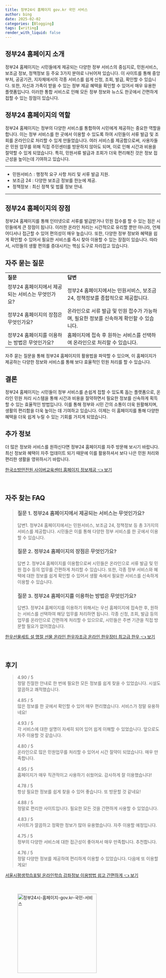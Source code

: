 ```yaml
---
title: 정부24시 홈페이지 gov.kr 국민 서비스
author: bing
date: 2025-02-02
categories: [Blogging]
tags: [writing]
render_with_liquid: false
---
```



<h2 id='정부24_홈페이지_소개'>정부24 홈페이지 소개</h2>

<p>정부24 홈페이지는 시민들에게 제공되는 다양한 정부 서비스의 중심지로, 민원서비스, 보조금 정보, 정책정보 등 주요 3가지 분야로 나뉘어져 있습니다. 이 사이트를 통해 중앙부처, 공공기관, 지자체에서의 각종 서비스를 쉽게 신청, 조회, 발급, 확인할 수 있습니다. 또한, 자신과 가족이 받을 수 있는 정부 제공 혜택을 확인할 수 있어서 매우 유용한 플랫폼입니다. 이러한 통합 서비스로 인해 모든 정부 정보와 뉴스도 한곳에서 간편하게 접할 수 있는 장점이 있습니다.</p>

<h2 id='정부24_홈페이지의_역할'>정부24 홈페이지의 역할</h2>

<p>정부24 홈페이지는 정부의 다양한 서비스를 통합하여 시민에게 제공하는 중요한 역할을 합니다. 이는 정부 서비스를 한 곳에서 이용할 수 있도록 하여 시민들이 서류 발급 및 조회를 온라인으로 처리할 수 있게 만들었습니다. 여러 서비스를 제공함으로써, 사용자들은 민원 업무를 위해 직접 주민센터를 방문하지 않아도 되며, 이로 인해 시간과 비용을 절약할 수 있게 되었습니다. 특히, 민원서류 발급과 조회가 더욱 편리해진 것은 정보 접근성을 높이는데 기여하고 있습니다.</p>

<hr />

<ul>
    <li>민원서비스 : 행정적 요구 사항 처리 및 서류 발급 지원.</li>
    <li>보조금 24 : 다양한 보조금 정보를 한눈에 제공.</li>
    <li>정책정보 : 최신 정책 및 법률 정보 안내.</li>
</ul>

<hr />

<h2 id='정부24_홈페이지의_장점'>정부24 홈페이지의 장점</h2>

<p>정부24 홈페이지를 통해 인터넷으로 서류를 발급받거나 민원 접수를 할 수 있는 점은 시민들에게 큰 장점이 됩니다. 이러한 온라인 처리는 시간적으로 유리할 뿐만 아니라, 언제 어디서나 접근할 수 있어 편의성이 매우 높습니다. 또한, 다양한 정부 정보와 혜택을 쉽게 확인할 수 있어서 필요한 서비스를 즉시 찾아 이용할 수 있는 장점이 있습니다. 따라서, 시민들의 생활 편의를 증대시키는 핵심 도구로 자리잡고 있습니다.</p>

<h2 id='자주_묻는_질문'>자주 묻는 질문</h2>

<table>
    <tr>
        <td><b>질문</b></td>
        <td><b>답변</b></td>
    </tr>
    <tr>
        <td>정부24 홈페이지에서 제공되는 서비스는 무엇인가요?</td>
        <td>정부24 홈페이지에서는 민원서비스, 보조금 24, 정책정보를 종합적으로 제공합니다.</td>
    </tr>
    <tr>
        <td>정부24 홈페이지의 장점은 무엇인가요?</td>
        <td>온라인으로 서류 발급 및 민원 접수가 가능하며, 필요한 정보를 신속하게 확인할 수 있습니다.</td>
    </tr>
    <tr>
        <td>정부24 홈페이지를 이용하는 방법은 무엇인가요?</td>
        <td>홈페이지에 접속 후 원하는 서비스를 선택하여 온라인으로 처리할 수 있습니다.</td>
    </tr>
</table>

<p>자주 묻는 질문을 통해 정부24 홈페이지의 활용법을 파악할 수 있으며, 이 홈페이지가 제공하는 다양한 정보와 서비스를 통해 보다 효율적인 민원 처리를 할 수 있습니다.</p>

<h2 id='결론'>결론</h2>

<p>정부24 홈페이지는 시민들이 정부 서비스를 손쉽게 접할 수 있도록 돕는 플랫폼으로, 온라인 민원 처리 시스템을 통해 시간과 비용을 절약하면서 필요한 정보를 신속하게 획득할 수 있는 효율적인 방법입니다. 이를 통해 정부와 시민 간의 소통이 더욱 원활해지며, 생활의 편리함을 더욱 높이는 데 기여하고 있습니다. 이제는 이 홈페이지를 통해 다양한 혜택을 더욱 쉽게 누릴 수 있는 기회를 가지게 되었습니다.</p>

<h2 id='추가_정보'>추가 정보</h2>

<p>더 많은 정보와 서비스를 원하신다면 정부24 홈페이지를 자주 방문해 보시기 바랍니다. 최신 정보와 혜택이 자주 업데이트 되기 때문에 이를 활용하셔서 보다 나은 민원 처리와 편리한 생활을 영위하시기 바랍니다.</p>


<p><a class="click-button" title="한국소방안전원 사이버교육센터 홈페이지 정보제공" href="https://greenforu.github.io/posts/%ED%95%9C%EA%B5%AD%EC%86%8C%EB%B0%A9%EC%95%88%EC%A0%84%EC%9B%90-%EC%82%AC%EC%9D%B4%EB%B2%84%EA%B5%90%EC%9C%A1%EC%84%BC%ED%84%B0-%ED%99%88%ED%8E%98%EC%9D%B4%EC%A7%80-%EC%A0%95%EB%B3%B4%EC%A0%9C%EA%B3%B5/" rel="dofollow">한국소방안전원 사이버교육센터 홈페이지 정보제공 👈 보기</a></p><br>
<h2 id='자주_찾는_FAQ'>자주 찾는 FAQ</h2>
<div itemscope="" itemtype="https://schema.org/FAQPage"> 
<blockquote> 
<div itemscope="" itemprop="mainEntity" itemtype="https://schema.org/Question"> 
<h3 itemprop="name">질문 1. 정부24 홈페이지에서 제공되는 서비스는 무엇인가요?</h3> 
<div itemscope="" itemprop="acceptedAnswer" itemtype="https://schema.org/Answer"> 
<span itemprop="text"> 
<p>답변1. 정부24 홈페이지에서는 민원서비스, 보조금 24, 정책정보 등 총 3가지의 서비스를 제공합니다. 시민들은 이를 통해 다양한 정부 서비스를 한 곳에서 이용할 수 있습니다.</p> 
</span> 
</div> 
</div> 
<div itemscope="" itemprop="mainEntity" itemtype="https://schema.org/Question"> 
<h3 itemprop="name">질문 2. 정부24 홈페이지의 장점은 무엇인가요?</h3> 
<div itemscope="" itemprop="acceptedAnswer" itemtype="https://schema.org/Answer"> 
<span itemprop="text"> 
<p>답변 2. 정부24 홈페이지를 이용함으로써 시민들은 온라인으로 서류 발급 및 민원 접수 등의 업무를 간편하게 처리할 수 있습니다. 또한, 각종 정부 서비스와 혜택에 대한 정보를 쉽게 확인할 수 있어서 생활 속에서 필요한 서비스를 신속하게 이용할 수 있습니다.</p> 
</span> 
</div> 
</div> 
<div itemscope="" itemprop="mainEntity" itemtype="https://schema.org/Question"> 
<h3 itemprop="name">질문 3. 정부24 홈페이지를 이용하는 방법은 무엇인가요?</h3> 
<div itemscope="" itemprop="acceptedAnswer" itemtype="https://schema.org/Answer"> 
<span itemprop="text"> 
<p>답변3. 정부24 홈페이지를 이용하기 위해서는 우선 홈페이지에 접속한 후, 원하는 서비스를 선택하여 해당 업무를 처리하면 됩니다. 각종 신청, 조회, 발급 등의 업무를 온라인으로 간편하게 처리할 수 있으므로, 시민들은 주변 기관을 직접 방문할 필요가 없어졌습니다.</p> 
</span> 
</div> 
</div> 
</blockquote> 
</div>
<p><a class="click-button" title="한우선물세트 설 명절 선물 온라인 한우자조금 온라인 한우장터 최고급 한우" href="https://greenforu.github.io/posts/%ED%95%9C%EC%9A%B0%EC%84%A0%EB%AC%BC%EC%84%B8%ED%8A%B8-%EC%84%A4-%EB%AA%85%EC%A0%88-%EC%84%A0%EB%AC%BC-%EC%98%A8%EB%9D%BC%EC%9D%B8-%ED%95%9C%EC%9A%B0%EC%9E%90%EC%A1%B0%EA%B8%88-%EC%98%A8%EB%9D%BC%EC%9D%B8-%ED%95%9C%EC%9A%B0%EC%9E%A5%ED%84%B0-%EC%B5%9C%EA%B3%A0%EA%B8%89-%ED%95%9C%EC%9A%B0/" rel="dofollow">한우선물세트 설 명절 선물 온라인 한우자조금 온라인 한우장터 최고급 한우 👈 보기</a></p><br>
<h2 id='후기'>후기</h2>
<div itemscope itemtype="https://schema.org/Product">
  <blockquote>
  <div itemprop="review" itemscope itemtype="https://schema.org/Review">
      <div itemprop="reviewRating" itemscope itemtype="https://schema.org/Rating"> <span itemprop="ratingValue">4.90</span> / <span itemprop="bestRating">5</span> </div>
      <span itemprop="reviewBody">정말 친절한 안내로 한 번에 필요한 모든 정보를 쉽게 찾을 수 있었습니다. 시설도 깔끔하고 쾌적했습니다.</span>
  </div>
  <br>
  <div itemprop="review" itemscope itemtype="https://schema.org/Review">
      <div itemprop="reviewRating" itemscope itemtype="https://schema.org/Rating"> <span itemprop="ratingValue">4.85</span> / <span itemprop="bestRating">5</span> </div>
      <span itemprop="reviewBody">많은 정보를 한 곳에서 확인할 수 있어 매우 편리했습니다. 서비스가 정말 유용하네요!</span>
  </div>
  <br>
  <div itemprop="review" itemscope itemtype="https://schema.org/Review">
      <div itemprop="reviewRating" itemscope itemtype="https://schema.org/Rating"> <span itemprop="ratingValue">4.93</span> / <span itemprop="bestRating">5</span> </div>
      <span itemprop="reviewBody">각 서비스에 대한 설명이 자세히 되어 있어 쉽게 이해할 수 있었습니다. 앞으로도 자주 이용할 것 같습니다.</span>
  </div>
  <br>
  <div itemprop="review" itemscope itemtype="https://schema.org/Review">
      <div itemprop="reviewRating" itemscope itemtype="https://schema.org/Rating"> <span itemprop="ratingValue">4.80</span> / <span itemprop="bestRating">5</span> </div>
      <span itemprop="reviewBody">온라인으로 많은 민원업무를 처리할 수 있어서 시간 절약이 되었습니다. 매우 만족합니다.</span>
  </div>
  <br>
  <div itemprop="review" itemscope itemtype="https://schema.org/Review">
      <div itemprop="reviewRating" itemscope itemtype="https://schema.org/Rating"> <span itemprop="ratingValue">4.95</span> / <span itemprop="bestRating">5</span> </div>
      <span itemprop="reviewBody">홈페이지가 매우 직관적이고 사용하기 쉬웠어요. 감사하게 잘 이용했습니다!</span>
  </div>
  <br>
  <div itemprop="review" itemscope itemtype="https://schema.org/Review">
      <div itemprop="reviewRating" itemscope itemtype="https://schema.org/Rating"> <span itemprop="ratingValue">4.78</span> / <span itemprop="bestRating">5</span> </div>
      <span itemprop="reviewBody">항상 필요한 정보를 쉽게 찾을 수 있어 좋습니다. 또 방문할 것 같네요!</span>
  </div>
  <br>
  <div itemprop="review" itemscope itemtype="https://schema.org/Review">
      <div itemprop="reviewRating" itemscope itemtype="https://schema.org/Rating"> <span itemprop="ratingValue">4.88</span> / <span itemprop="bestRating">5</span> </div>
      <span itemprop="reviewBody">정말로 편리한 사이트입니다. 필요한 모든 것을 간편하게 사용할 수 있었습니다.</span>
  </div>
  <br>
  <div itemprop="review" itemscope itemtype="https://schema.org/Review">
      <div itemprop="reviewRating" itemscope itemtype="https://schema.org/Rating"> <span itemprop="ratingValue">4.83</span> / <span itemprop="bestRating">5</span> </div>
      <span itemprop="reviewBody">사이트가 깔끔하고 정확한 정보가 많아 유용했습니다. 자주 이용할 예정입니다.</span>
  </div>
  <br>
  <div itemprop="review" itemscope itemtype="https://schema.org/Review">
      <div itemprop="reviewRating" itemscope itemtype="https://schema.org/Rating"> <span itemprop="ratingValue">4.75</span> / <span itemprop="bestRating">5</span> </div>
      <span itemprop="reviewBody">정부의 다양한 서비스에 대한 접근성이 좋아져서 매우 만족합니다. 추천합니다.</span>
  </div>
  <br>
  <div itemprop="review" itemscope itemtype="https://schema.org/Review">
      <div itemprop="reviewRating" itemscope itemtype="https://schema.org/Rating"> <span itemprop="ratingValue">4.76</span> / <span itemprop="bestRating">5</span> </div>
      <span itemprop="reviewBody">정말 다양한 정보를 제공하여 편리하게 이용할 수 있었습니다. 다음에 또 이용할게요!</span>
  </div>
  </blockquote>
</div>
<p><a class="click-button" title="서울시평생학습포털 온라인학습 강좌정보 이용방법 쉽고 간편하게" href="https://greenforu.github.io/posts/%EC%84%9C%EC%9A%B8%EC%8B%9C%ED%8F%89%EC%83%9D%ED%95%99%EC%8A%B5%ED%8F%AC%ED%84%B8-%EC%98%A8%EB%9D%BC%EC%9D%B8%ED%95%99%EC%8A%B5-%EA%B0%95%EC%A2%8C%EC%A0%95%EB%B3%B4-%EC%9D%B4%EC%9A%A9%EB%B0%A9%EB%B2%95-%EC%89%BD%EA%B3%A0-%EA%B0%84%ED%8E%B8%ED%95%98%EA%B2%8C/" rel="dofollow">서울시평생학습포털 온라인학습 강좌정보 이용방법 쉽고 간편하게 👈 보기</a></p><br>
<figure class="image"><img src="https://greenforu.github.io/assets/img/thumbnail/정부24시-홈페이지-gov.kr-국민-서비스.webp" alt="정부24시-홈페이지-gov.kr-국민-서비스" width="256" height="256"></figure>